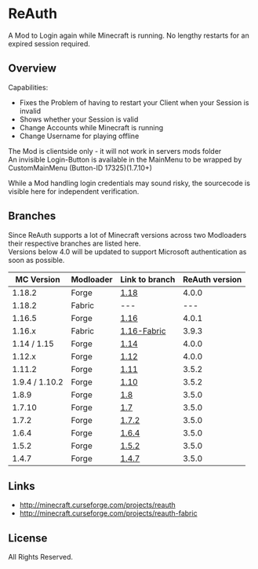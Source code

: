 # ReAuth

A Mod to Login again while Minecraft is running. 
No lengthy restarts for an expired session required.

## Overview

Capabilities:

- Fixes the Problem of having to restart your Client when your Session is invalid
- Shows whether your Session is valid
- Change Accounts while Minecraft is running
- Change Username for playing offline

The Mod is clientside only - it will not work in servers mods folder  
An invisible Login-Button is available in the MainMenu to be wrapped by CustomMainMenu (Button-ID 17325)(1.7.10+)

While a Mod handling login credentials may sound risky, the sourcecode is visible here for independent verification.

## Branches

Since ReAuth supports a lot of Minecraft versions across two Modloaders their respective branches are listed here.  
Versions below 4.0 will be updated to support Microsoft authentication as soon as possible.

| MC Version     | Modloader | Link to branch                                                         | ReAuth version |
|----------------|-----------|------------------------------------------------------------------------|----------------|
| 1.18.2         | Forge     | [1.18](https://github.com/TechnicianLP/ReAuth/tree/1.18)               | 4.0.0          |
| 1.18.2         | Fabric    | ---                                                                    | ---            |
| 1.16.5         | Forge     | [1.16](https://github.com/TechnicianLP/ReAuth/tree/1.16)               | 4.0.1          |
| 1.16.x         | Fabric    | [1.16-Fabric](https://github.com/TechnicianLP/ReAuth/tree/1.16-Fabric) | 3.9.3          |
| 1.14 / 1.15    | Forge     | [1.14](https://github.com/TechnicianLP/ReAuth/tree/1.14)               | 4.0.0          |
| 1.12.x         | Forge     | [1.12](https://github.com/TechnicianLP/ReAuth/tree/1.12)               | 4.0.0          |
| 1.11.2         | Forge     | [1.11](https://github.com/TechnicianLP/ReAuth/tree/1.11)               | 3.5.2          |
| 1.9.4 / 1.10.2 | Forge     | [1.10](https://github.com/TechnicianLP/ReAuth/tree/1.10)               | 3.5.2          |
| 1.8.9          | Forge     | [1.8](https://github.com/TechnicianLP/ReAuth/tree/1.8)                 | 3.5.0          |
| 1.7.10         | Forge     | [1.7](https://github.com/TechnicianLP/ReAuth/tree/1.7)                 | 3.5.0          |
| 1.7.2          | Forge     | [1.7.2](https://github.com/TechnicianLP/ReAuth/tree/1.7.2)             | 3.5.0          |
| 1.6.4          | Forge     | [1.6.4](https://github.com/TechnicianLP/ReAuth/tree/1.6.4)             | 3.5.0          |
| 1.5.2          | Forge     | [1.5.2](https://github.com/TechnicianLP/ReAuth/tree/1.5.2)             | 3.5.0          |
| 1.4.7          | Forge     | [1.4.7](https://github.com/TechnicianLP/ReAuth/tree/1.4.7)             | 3.5.0          |

## Links

- http://minecraft.curseforge.com/projects/reauth
- http://minecraft.curseforge.com/projects/reauth-fabric

## License

All Rights Reserved.
